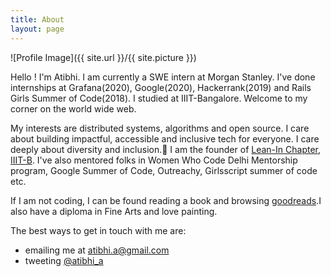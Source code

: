 ```yaml
---
title: About
layout: page
---
```

![Profile Image]({{ site.url }}/{{ site.picture }})


Hello ! I'm Atibhi. I am currently a SWE intern at Morgan Stanley. I've done internships at Grafana(2020), Google(2020), Hackerrank(2019) and Rails Girls Summer of Code(2018). I studied at IIIT-Bangalore. Welcome to my corner on the world wide web.

My interests are distributed systems, algorithms and open source. I care about building impactful, accessible and inclusive tech for everyone. I care deeply about diversity and inclusion.💜 I am the founder of [Lean-In Chapter, IIIT-B](https://www.iiitb.ac.in/committees-clubs/clubs/lean-in-club). I've also mentored folks in Women Who Code Delhi Mentorship program, Google Summer of Code, Outreachy, Girlsscript summer of code etc.

If I am not coding, I can be found reading a book and browsing [goodreads](https://www.goodreads.com/user/show/74108752-atibhi-agrawal).I also have a diploma in Fine Arts and love painting.

The best ways to get in touch with me are:
- emailing me at atibhi.a@gmail.com
- tweeting [@atibhi_a](https://twitter.com/atibhi_a)
